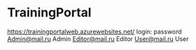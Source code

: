 # TrainingPortal
https://trainingportalweb.azurewebsites.net/
login:          password
Admin@mail.ru   Admin
Editor@mail.ru  Editor
User@mail.ru    User
